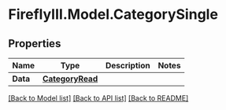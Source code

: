 # FireflyIII.Model.CategorySingle

## Properties

Name | Type | Description | Notes
------------ | ------------- | ------------- | -------------
**Data** | [**CategoryRead**](CategoryRead.md) |  | 

[[Back to Model list]](../README.md#documentation-for-models) [[Back to API list]](../README.md#documentation-for-api-endpoints) [[Back to README]](../README.md)

